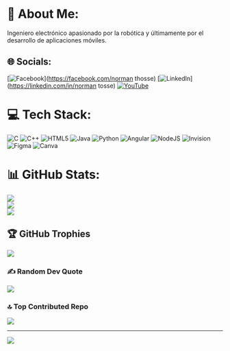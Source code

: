# 💫 About Me:
Ingeniero electrónico apasionado por la robótica y últimamente por el desarrollo de aplicaciones móviles.


## 🌐 Socials:
[![Facebook](https://img.shields.io/badge/Facebook-%231877F2.svg?logo=Facebook&logoColor=white)](https://facebook.com/norman thosse) [![LinkedIn](https://img.shields.io/badge/LinkedIn-%230077B5.svg?logo=linkedin&logoColor=white)](https://linkedin.com/in/norman tosse) [![YouTube](https://img.shields.io/badge/YouTube-%23FF0000.svg?logo=YouTube&logoColor=white)](https://youtube.com/@@nofethoco) 

# 💻 Tech Stack:
![C](https://img.shields.io/badge/c-%2300599C.svg?style=for-the-badge&logo=c&logoColor=white) ![C++](https://img.shields.io/badge/c++-%2300599C.svg?style=for-the-badge&logo=c%2B%2B&logoColor=white) ![HTML5](https://img.shields.io/badge/html5-%23E34F26.svg?style=for-the-badge&logo=html5&logoColor=white) ![Java](https://img.shields.io/badge/java-%23ED8B00.svg?style=for-the-badge&logo=openjdk&logoColor=white) ![Python](https://img.shields.io/badge/python-3670A0?style=for-the-badge&logo=python&logoColor=ffdd54) ![Angular](https://img.shields.io/badge/angular-%23DD0031.svg?style=for-the-badge&logo=angular&logoColor=white) ![NodeJS](https://img.shields.io/badge/node.js-6DA55F?style=for-the-badge&logo=node.js&logoColor=white) ![Invision](https://img.shields.io/badge/invision-FF3366?style=for-the-badge&logo=invision&logoColor=white) ![Figma](https://img.shields.io/badge/figma-%23F24E1E.svg?style=for-the-badge&logo=figma&logoColor=white) ![Canva](https://img.shields.io/badge/Canva-%2300C4CC.svg?style=for-the-badge&logo=Canva&logoColor=white)
# 📊 GitHub Stats:
![](https://github-readme-stats.vercel.app/api?username=normanthosse&theme=dark&hide_border=false&include_all_commits=false&count_private=false)<br/>
![](https://github-readme-streak-stats.herokuapp.com/?user=normanthosse&theme=dark&hide_border=false)<br/>
![](https://github-readme-stats.vercel.app/api/top-langs/?username=normanthosse&theme=dark&hide_border=false&include_all_commits=false&count_private=false&layout=compact)

## 🏆 GitHub Trophies
![](https://github-profile-trophy.vercel.app/?username=normanthosse&theme=radical&no-frame=false&no-bg=true&margin-w=4)

### ✍️ Random Dev Quote
![](https://quotes-github-readme.vercel.app/api?type=horizontal&theme=radical)

### 🔝 Top Contributed Repo
![](https://github-contributor-stats.vercel.app/api?username=normanthosse&limit=5&theme=dark&combine_all_yearly_contributions=true)

---
[![](https://visitcount.itsvg.in/api?id=normanthosse&icon=0&color=1)](https://visitcount.itsvg.in)

<!-- Proudly created with GPRM ( https://gprm.itsvg.in ) -->
